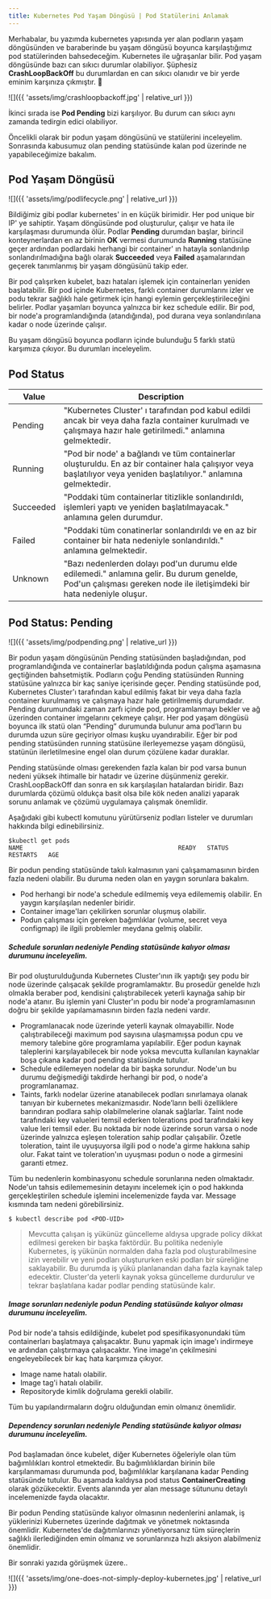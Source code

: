 ```yaml
---
title: Kubernetes Pod Yaşam Döngüsü | Pod Statülerini Anlamak
---
```


Merhabalar, bu yazımda kubernetes yapısında yer alan podların yaşam döngüsünden ve baraberinde bu yaşam döngüsü boyunca karşılaştığımız pod statülerinden bahsedeceğim. Kubernetes ile uğraşanlar bilir. Pod yaşam döngüsünde bazı can sıkıcı durumlar olabiliyor. Şüphesiz **CrashLoopBackOff** bu durumlardan en can sıkıcı olanıdır ve bir yerde eminim karşınıza çıkmıştır. 😬

![]({{ 'assets/img/crashloopbackoff.jpg' | relative_url }})

İkinci sırada ise **Pod Pending**  bizi karşılıyor.  Bu durum can sıkıcı aynı zamanda tedirgin edici olabiliyor.


Öncelikli olarak bir podun yaşam döngüsünü ve statülerini inceleyelim. Sonrasında kabusumuz olan pending statüsünde kalan pod üzerinde ne yapabileceğimize bakalım.

## Pod Yaşam Döngüsü
![]({{ 'assets/img/podlifecycle.png' | relative_url }})

Bildiğimiz gibi podlar kubernetes' in en küçük birimidir. Her pod unique bir IP' ye sahiptir. Yaşam döngüsünde pod oluşturulur, çalışır ve hata ile karşılaşması durumunda ölür. Podlar **Pending** durumdan başlar, birincil konteynerlardan en az birinin **OK** vermesi durumunda **Running** statüsüne geçer ardından podlardaki herhangi bir container' ın hatayla sonlandırılıp sonlandırılmadığına bağlı olarak **Succeeded** veya **Failed**  aşamalarından geçerek tanımlanmış bir yaşam döngüsünü takip eder.

Bir pod çalışırken kubelet, bazı hataları işlemek için containerları yeniden başlatabilir. Bir pod içinde Kubernetes, farklı container durumlarını izler ve podu tekrar sağlıklı hale getirmek için hangi eylemin gerçekleştirileceğini belirler. Podlar yaşamları boyunca yalnızca bir kez schedule edilir. Bir pod, bir node'a programlandığında (atandığında), pod durana veya sonlandırılana kadar o node üzerinde çalışır.

Bu yaşam döngüsü boyunca podların içinde bulunduğu 5 farklı statü karşımıza çıkıyor.  Bu durumları inceleyelim.
## Pod Status


| Value | Description |
| -------- | -------- |
| Pending     | "Kubernetes Cluster' ı tarafından pod kabul edildi  ancak bir veya daha fazla container kurulmadı ve çalışmaya hazır hale getirilmedi." anlamına gelmektedir.      |
| Running     | "Pod bir node' a bağlandı ve tüm containerlar oluşturuldu. En az bir container hala çalışıyor veya başlatılıyor veya yeniden başlatılıyor." anlamına gelmektedir.     |
| Succeeded     | "Poddaki tüm containerlar titizlikle sonlandırıldı, işlemleri yaptı ve yeniden başlatılmayacak." anlamına gelen durumdur.     |
| Failed     | "Poddaki tüm conatinerlar sonlandırıldı ve en az bir container bir hata nedeniyle sonlandırıldı."  anlamına gelmektedir.     |
| Unknown     | "Bazı nedenlerden dolayı pod'un durumu elde edilemedi." anlamına gelir. Bu durum genelde, Pod'un çalışması gereken node ile iletişimdeki bir hata nedeniyle oluşur.     |


## Pod Status: Pending  
![]({{ 'assets/img/podpending.png' | relative_url }})

Bir podun yaşam döngüsünün Pending statüsünden başladığından, pod programlandığında ve containerlar başlatıldığında podun çalışma aşamasına geçtiğinden bahsetmiştik. Podların çoğu Pending statüsünden Running statüsüne yalnızca bir kaç saniye içerisinde geçer. Pending statüsünde pod, Kubernetes Cluster'ı tarafından kabul edilmiş fakat bir veya daha fazla container kurulmamış ve çalışmaya hazır hale getirilmemiş durumdadır. Pending durumundaki zaman zarfı içinde pod, programlanmayı bekler ve ağ üzerinden container imgelarını çekmeye çalışır. Her pod yaşam döngüsü boyunca ilk statü olan “Pending” durumunda bulunur ama pod’ların bu durumda uzun süre geçiriyor olması kuşku uyandırabilir. Eğer bir pod pending statüsünden running statüsüne ilerleyemezse yaşam döngüsü, statünün ilerletilmesine engel olan durum çözülene kadar duraklar.

Pending statüsünde olması gerekenden fazla kalan bir pod varsa bunun nedeni yüksek ihtimalle bir hatadır ve üzerine düşünmeniz gerekir. CrashLoopBackOff dan sonra en sık karşılaşılan hatalardan biridir. Bazı durumlarda çözümü oldukça basit olsa bile kök neden analizi yaparak sorunu anlamak ve çözümü uygulamaya çalışmak önemlidir. 

Aşağıdaki gibi kubectl komutunu yürütürseniz podları listeler ve durumları hakkında bilgi edinebilirsiniz.

```
$kubectl get pods
NAME                                           READY   STATUS    RESTARTS   AGE
```

Bir podun pending statüsünde takılı kalmasının yani çalışamamasının birden fazla nedeni olabilir.  Bu duruma neden olan en yaygın sorunlara bakalım.
* Pod herhangi bir node'a schedule edilmemiş veya edilememiş olabilir. En yaygın karşılaşılan  nedenler biridir.
* Container image'ları çekilirken sorunlar oluşmuş olabilir.
* Podun çalışması için gereken bağımlıklar (volume, secret veya configmap) ile ilgili problemler meydana gelmiş olabilir.

##### Schedule sorunları nedeniyle Pending statüsünde kalıyor olması durumunu inceleyelim.
Bir pod oluşturulduğunda Kubernetes Cluster'ının ilk yaptığı şey podu bir node üzerinde çalışacak şekilde programlamaktır. Bu prosedür genelde hızlı olmakla beraber pod, kendisini çalıştırabilecek yeterli kaynağa sahip bir node'a atanır. Bu işlemin yani Cluster'ın podu bir node'a programlamasının doğru bir şekilde yapılamamasının birden fazla nedeni vardır.

* Programlanacak node üzerinde yeterli kaynak olmayabillir. Node çalıştırabileceği maximum pod sayısına ulaşmamışsa podun cpu ve memory talebine göre programlama yapılabilir. Eğer podun kaynak taleplerini karşılayabilecek bir node yoksa mevcutta kullanılan kaynaklar boşa çıkana kadar pod pending statüsünde tutulur.
* Schedule edilemeyen nodelar da bir başka sorundur.  Node'un bu durumu değişmediği takdirde herhangi bir pod, o node'a programlanamaz.
* Taints, farklı nodelar üzerine atanabilecek podları sınırlamaya olanak tanıyan bir kubernetes  mekanizmasıdır. Node’ların belli özelliklere barındıran podlara sahip olabilmelerine olanak sağlarlar. Taint node tarafındaki key valueleri temsil ederken tolerations pod tarafındaki key value leri temsil eder. Bu noktada bir node üzerinde sorun varsa o node üzerinde yalnızca eşleşen toleration sahip podlar çalışabilir. Özetle  toleration, taint ile uyuşuyorsa ilgili pod o node'a girme hakkına sahip olur. Fakat taint ve toleration'ın uyuşması podun o node a girmesini garanti etmez.

Tüm bu nedenlerin kombinasyonu schedule sorunlarına neden olmaktadır. Node'un tahsis edilememesinin detayını incelemek için o pod hakkında gerçekleştirilen schedule işlemini incelemenizde fayda var. Message kısmında tam nedeni görebilirsiniz.

```
$ kubectl describe pod <POD-UID>
```

> Mevcutta çalışan iş yükünüz güncelleme aldıysa upgrade policy dikkat edilmesi gereken bir başka faktördür. Bu politika nedeniyle Kubernetes,  iş yükünün normalden daha fazla pod oluşturabilmesine izin verebilir ve yeni podları oluştururken eski podları bir süreliğine saklayabilir. Bu durumda iş yükü planlanandan daha fazla kaynak talep edecektir. Cluster'da yeterli kaynak yoksa güncelleme durdurulur ve tekrar başlatılana kadar podlar pending statüsünde kalır.

##### Image sorunları nedeniyle podun Pending statüsünde kalıyor olması durumunu inceleyelim.
Pod bir node'a tahsis edildiğinde, kubelet pod spesifikasyonundaki tüm containerları başlatmaya çalışacaktır. Bunu yapmak için  image'ı indirmeye ve ardından çalıştırmaya çalışacaktır.
Yine image'ın çekilmesini engeleyebilecek bir kaç hata karşımıza çıkıyor.
* Image name hatalı olabilir.
* Image tag'i hatalı olabilir.
* Repositoryde kimlik doğrulama gerekli olabilir.

Tüm bu yapılandırmaların doğru olduğundan emin olmanız önemlidir.

##### Dependency sorunları nedeniyle Pending statüsünde kalıyor olması durumunu inceleyelim. 
Pod başlamadan önce kubelet, diğer Kubernetes öğeleriyle olan tüm bağımlılıkları kontrol etmektedir. Bu bağımlılıklardan birinin bile  karşılanmaması durumunda pod, bağımlılıklar karşılanana kadar Pending statüsünde tutulur. Bu aşamada kaldıysa pod status **ContainerCreating** olarak gözükecektir. Events alanında yer alan message sütununu detaylı incelemenizde fayda olacaktır. 

Bir podun Pending statüsünde kalıyor olmasının nedenlerini anlamak, iş yüklerinizi Kubernetes üzerinde dağıtmak ve yönetmek noktasında önemlidir. Kubernetes'de dağıtımlarınızı yönetiyorsanız tüm süreçlerin sağlıklı ilerlediğinden emin olmanız ve sorunlarınıza hızlı aksiyon alabilmeniz önemlidir.

Bir sonraki yazıda görüşmek üzere..

![]({{ 'assets/img/one-does-not-simply-deploy-kubernetes.jpg' | relative_url }})
